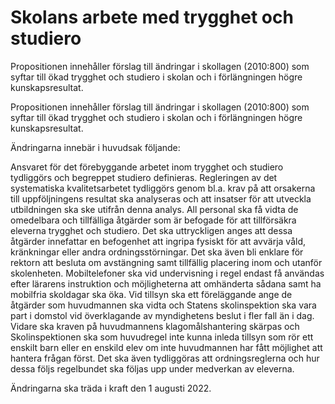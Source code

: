 # Skolans arbete med trygghet och studiero

Propositionen innehåller förslag till ändringar i skollagen (2010:800) som syftar till ökad trygghet och studiero i skolan och i förlängningen högre kunskapsresultat.

Propositionen innehåller förslag till ändringar i skollagen (2010:800) som syftar till ökad trygghet och studiero i skolan och i förlängningen högre kunskapsresultat.

Ändringarna innebär i huvudsak följande:

Ansvaret för det förebyggande arbetet inom trygghet och studiero tydliggörs och begreppet studiero definieras. Regleringen av det systematiska kvalitetsarbetet tydliggörs genom bl.a. krav på att orsakerna till uppföljningens resultat ska analyseras och att insatser för att utveckla utbildningen ska ske utifrån denna analys. All personal ska få vidta de omedelbara och tillfälliga åtgärder som är befogade för att tillförsäkra eleverna trygghet och studiero. Det ska uttryckligen anges att dessa åtgärder innefattar en befogenhet att ingripa fysiskt för att avvärja våld, kränkningar eller andra ordningsstörningar. Det ska även bli enklare för rektorn att besluta om avstängning samt tillfällig placering inom och utanför skolenheten. Mobiltelefoner ska vid undervisning i regel endast få användas efter lärarens instruktion och möjligheterna att omhänderta sådana samt ha mobilfria skoldagar ska öka. Vid tillsyn ska ett föreläggande ange de åtgärder som huvudmannen ska vidta och Statens skolinspektion ska vara part i domstol vid överklagande av myndighetens beslut i fler fall än i dag. Vidare ska kraven på huvudmannens klagomålshantering skärpas och Skolinspektionen ska som huvudregel inte kunna inleda tillsyn som rör ett enskilt barn eller en enskild elev om inte huvudmannen har fått möjlighet att hantera frågan först. Det ska även tydliggöras att ordningsreglerna och hur dessa följs regelbundet ska följas upp under medverkan av eleverna.

Ändringarna ska träda i kraft den 1 augusti 2022.
